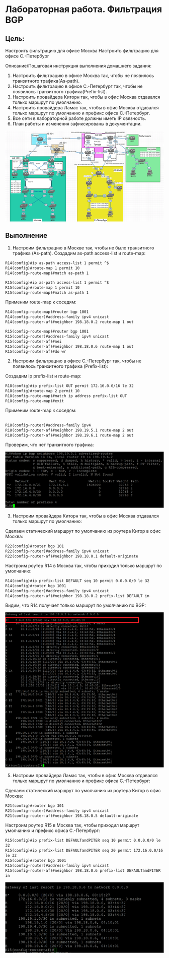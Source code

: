 # Лабораторная работа. Фильтрация BGP

## Цель:
Настроить фильтрацию для офисе Москва
Настроить фильтрацию для офисе С.-Петербург

Описание/Пошаговая инструкция выполнения домашнего задания:

 1. Настроить фильтрацию в офисе Москва так, чтобы не появилось транзитного трафика(As-path).
 2. Настроить фильтрацию в офисе С.-Петербург так, чтобы не появилось транзитного трафика(Prefix-list).
 3. Настроить провайдера Киторн так, чтобы в офис Москва отдавался только маршрут по умолчанию.
 4. Настроить провайдера Ламас так, чтобы в офис Москва отдавался только маршрут по умолчанию и префикс офиса С.-Петербург.
 5. Все сети в лабораторной работе должны иметь IP связность.
 6. План работы и изменения зафиксированы в документации.

![alt text](image.png)

## Выполнение

 1. Настроим фильтрацию в Москве так, чтобы не было транзитного трафика (As-path).
    Создадим as-path access-list и route-map:

```
R14(config)#ip as-path access-list 1 permit ^$
R14(config)#route-map 1 permit 10
R14(config-route-map)#match as-path 1
```
```
R15(config)#ip as-path access-list 1 permit ^$
R15(config)#route-map 1 permit 10
R15(config-route-map)#match as-path 1
```

Применим route-map к соседям:
```
R14(config-route-map)#router bgp 1001
R14(config-router)#address-family ipv4 unicast
R14(config-router-af)#neighbor 198.18.0.2 route-map 1 out
```
```
R15(config-route-map)#router bgp 1001
R15(config-router)#address-family ipv4 unicast
R15(config-router-af)#nei
R15(config-router-af)#neighbor 198.18.0.6 route-map 1 out
R15(config-router-af)#do wr
```




 2. Настроим фильтрацию в офисе С.-Петербург так, чтобы не появилось транзитного трафика (Prefix-list):

 Создадим ip prefix-list и route-map:

```
R18(config)#ip prefix-list OUT permit 172.16.0.0/16 le 32
R18(config)#route-map 2 permit 10
R18(config-route-map)#match ip address prefix-list OUT
R18(config-route-map)#exit
```


Применим route-map к соседям:

```

R18(config-router)#address-family ipv4
R18(config-router-af)#neighbor 198.19.5.1 route-map 2 out
R18(config-router-af)#neighbor 198.19.6.1 route-map 2 out
```

Проверим, что нет транзитного трафика:

![alt text](image-3.png)

 3. Настроим провайдера Киторн так, чтобы в офис Москва отдавался только маршрут по умолчанию:

Сделаем статический маршрут по умолчанию из роутера Китор в офис Москва:

```
R22(config)#router bgp 101
R22(config-router)#address-family ipv4 unicast
R22(config-router-af)#neighbor 198.18.0.1 default-originate
```

Настроим роутер R14 в Москва так, чтобы приходил только маршрут по умолчанию:

```
R14(config)#ip prefix-list DEFAULT seq 10 permit 0.0.0.0/0 le 32
R14(config)#router bgp 1001
R14(config-router)#address-family ipv4 unicast
R14(config-router-af)#neighbor 198.18.0.2 prefix-list DEFAULT in
```

Видим, что R14 получает только маршрут по умолчанию по BGP:

![alt text](image-1.png)

 5. Настроим провайдера Ламас так, чтобы в офис Москва отдавался только маршрут по умолчанию и префикс офиса С.-Петербург:
 
Сделаем статический маршрут по умолчанию из роутера Китор в офис Москва:

```
R21(config)#router bgp 301
R21(config-router)#address-family ipv4 unicast
R21(config-router-af)#neighbor 198.18.0.5 default-originate
```
Настроим роутер R15 в Москва так, чтобы приходил маршрут умолчанию и префикс офиса С.-Петербург:

```
R15(config)#ip prefix-list DEFAULTandPITER seq 10 permit 0.0.0.0/0 le 32
R15(config)#ip prefix-list DEFAULTandPITER seq 20 permit 172.16.0.0/16 le 32
R15(config)#router bgp 1001
R15(config-router)#address-family ipv4 unicast
R15(config-router-af)#neighbor 198.18.0.6 prefix-list DEFAULTandPITER in
```

![alt text](image-2.png)
